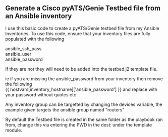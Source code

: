 ## Generate a Cisco pyATS/Genie Testbed file from an Ansible inventory

I use this basic code to create a pyATS/Genie testbed file from my Ansible Inventories. 
To use this code, ensure that your inventory files are fully populated with the following

ansible_ssh_pass<br/>
ansible_user<br/>
ansible_password<br/>

If they are not they will need to be added into the testbed.j2 template file.

ie if you are missing the ansible_password from your inventory then remove the following<br/>
{{ hostvars[inventory_hostname]['ansible_password'] }} and replace with your password without quotes etc

Any inventory group can be targetted by changing the devices variable, the example given targets the ansible group named "routers"

By default the Testbed file is created in the same folder as the playbook ran from, change this via entering the PWD in the dest: under the template module.

